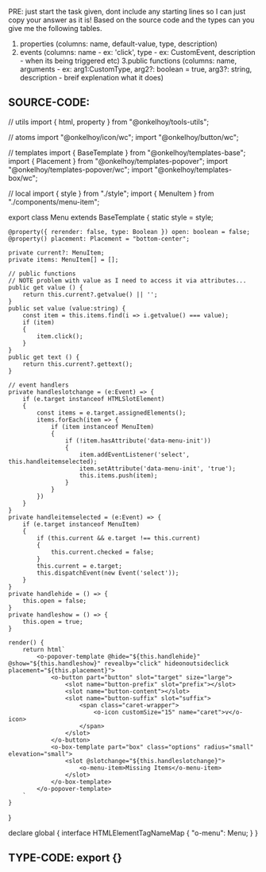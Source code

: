 PRE: just start the task given, dont include any starting lines so I can just copy your answer as it is!
 Based on the source code and the types can you give me the following tables. 
1. properties (columns: name, default-value, type, description) 
2. events (columns: name - ex: 'click', type - ex: CustomEvent<ClickEvent>, description - when its being triggered etc) 
3.public functions (columns: name, arguments - ex: arg1:CustomType, arg2?: boolean = true, arg3?: string, description - breif explenation what it does)

## SOURCE-CODE:
 // utils 
import { html, property } from "@onkelhoy/tools-utils";

// atoms
import "@onkelhoy/icon/wc";
import "@onkelhoy/button/wc";

// templates
import { BaseTemplate } from "@onkelhoy/templates-base";
import { Placement } from "@onkelhoy/templates-popover";
import "@onkelhoy/templates-popover/wc";
import "@onkelhoy/templates-box/wc";

// local 
import { style } from "./style";
import { MenuItem } from "./components/menu-item";

export class Menu extends BaseTemplate {
    static style = style;

    @property({ rerender: false, type: Boolean }) open: boolean = false;
    @property() placement: Placement = "bottom-center";

    private current?: MenuItem;
    private items: MenuItem[] = [];

    // public functions
    // NOTE problem with value as I need to access it via attributes...
    public get value () {
        return this.current?.getvalue() || '';
    }
    public set value (value:string) {
        const item = this.items.find(i => i.getvalue() === value);
        if (item)
        {
            item.click();
        }
    }
    public get text () {
        return this.current?.gettext();
    }

    // event handlers
    private handleslotchange = (e:Event) => {
        if (e.target instanceof HTMLSlotElement)
        {
            const items = e.target.assignedElements();
            items.forEach(item => {
                if (item instanceof MenuItem)
                {
                    if (!item.hasAttribute('data-menu-init'))
                    {
                        item.addEventListener('select', this.handleitemselected);
                        item.setAttribute('data-menu-init', 'true');
                        this.items.push(item);
                    }
                }
            })
        }
    }
    private handleitemselected = (e:Event) => {
        if (e.target instanceof MenuItem)
        {
            if (this.current && e.target !== this.current)
            {
                this.current.checked = false;
            }
            this.current = e.target;
            this.dispatchEvent(new Event('select'));
        }
    }
    private handlehide = () => {
        this.open = false;
    }
    private handleshow = () => {
        this.open = true;
    }

    render() {
        return html`
            <o-popover-template @hide="${this.handlehide}" @show="${this.handleshow}" revealby="click" hideonoutsideclick placement="${this.placement}">
                <o-button part="button" slot="target" size="large">
                    <slot name="button-prefix" slot="prefix"></slot>
                    <slot name="button-content"></slot>
                    <slot name="button-suffix" slot="suffix">
                        <span class="caret-wrapper">
                            <o-icon customSize="15" name="caret">v</o-icon>
                        </span>
                    </slot>
                </o-button>
                <o-box-template part="box" class="options" radius="small" elevation="small">
                    <slot @slotchange="${this.handleslotchange}">
                        <o-menu-item>Missing Items</o-menu-item>
                    </slot>
                </o-box-template>
            </o-popover-template>
        `
    }
}


declare global {
    interface HTMLElementTagNameMap {
        "o-menu": Menu;
    }
}

## TYPE-CODE: export {}